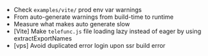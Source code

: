  - Check `examples/vite/` prod env var warnings
 - From auto-generate warnings from build-time to runtime
 - Measure what makes auto generate slow
 - [Vite] Make `telefunc.js` file loading lazy instead of eager by using extractExportNames
 - [vps] Avoid duplicated error login upon ssr build error
